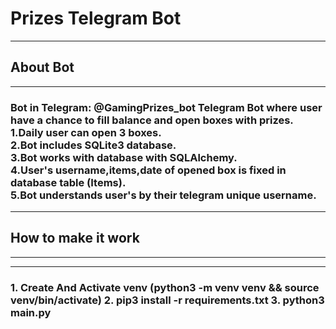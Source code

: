 <h1>Prizes Telegram Bot</h1>
<hr>

<h2>About Bot</h2>
<hr>
<h3><p>
Bot in Telegram: @GamingPrizes_bot
Telegram Bot where user have a chance to fill balance and open boxes with prizes.<br>
1.Daily user can open 3 boxes.<br>
2.Bot includes SQLite3 database.<br>
3.Bot works with database with SQLAlchemy.<br>
4.User's username,items,date of opened box is fixed in database table (Items).<br>
5.Bot understands user's by their telegram unique username.<br>
</p></h3>
<hr>
<h2>How to make it work</h2>
<hr>
<hr>
<h3><p>
1. Create And Activate venv (python3 -m venv venv && source venv/bin/activate)
2. pip3 install -r requirements.txt
3. python3 main.py
</p></h3>
